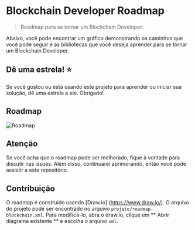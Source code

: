 # Blockchain Developer Roadmap

> Roadmap para se tornar um Blockchain Developer:

Abaixo, você pode encontrar um gráfico demonstrando os caminhos que você pode seguir e as bibliotecas que você deseja aprender para se tornar um Blockchain Developer.

## Dê uma estrela! :star:

Se você gostou ou está usando este projeto para aprender ou iniciar sua solução, dê uma estrela a ele. Obrigado!

## Roadmap

![Roadmap](https://github.com/LucasOliveiraS/blockchain-developer-roadmap/tree/master/imagens)

## Atenção

Se você acha que o roadmap pode ser melhorado, fique à vontade para discutir nas issues. Além disso, continuarei aprimorando, então você pode assistir a este repositório.

## Contribuição

O roadmap é construído usando [Draw.io] (https://www.draw.io/). O arquivo do projeto pode ser encontrado no arquivo `projeto/roadmap-blockchain.xml`. Para modificá-lo, abra o draw.io, clique em ** Abrir diagrama existente ** e escolha o arquivo `xml`.